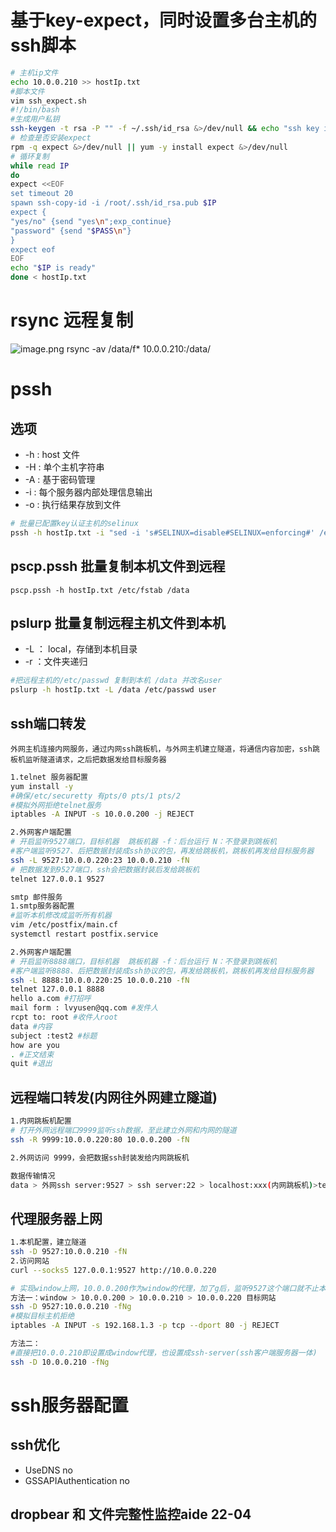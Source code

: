 # 基于key-expect，同时设置多台主机的ssh脚本
```bash
# 主机ip文件
echo 10.0.0.210 >> hostIp.txt
#脚本文件
vim ssh_expect.sh
#!/bin/bash
#生成用户私钥
ssh-keygen -t rsa -P "" -f ~/.ssh/id_rsa &>/dev/null && echo "ssh key is created"
# 检查是否安装expect
rpm -q expect &>/dev/null || yum -y install expect &>/dev/null
# 循环复制
while read IP 
do
expect <<EOF
set timeout 20
spawn ssh-copy-id -i /root/.ssh/id_rsa.pub $IP
expect {
"yes/no" {send "yes\n";exp_continue}
"password" {send "$PASS\n"}
}
expect eof
EOF
echo "$IP is ready"
done < hostIp.txt

```
# rsync 远程复制
![image.png](https://lvyusen-1316126434.cos.ap-guangzhou.myqcloud.com/images/202501160123831.png?imageSlim)
	rsync -av /data/f* 10.0.0.210:/data/
# pssh
## 选项
+ -h : host 文件
+ -H : 单个主机字符串
+ -A : 基于密码管理
+ -i : 每个服务器内部处理信息输出
+ -o : 执行结果存放到文件
```bash
# 批量已配置key认证主机的selinux
pssh -h hostIp.txt -i "sed -i 's#SELINUX=disable#SELINUX=enforcing#' /etc/selinux/config"
```
## pscp.pssh 批量复制本机文件到远程
	pscp.pssh -h hostIp.txt /etc/fstab /data
## pslurp 批量复制远程主机文件到本机
+ -L ： local，存储到本机目录
+ -r ：文件夹递归
```bash
#把远程主机的/etc/passwd 复制到本机 /data 并改名user
pslurp -h hostIp.txt -L /data /etc/passwd user
```
## ssh端口转发
	外网主机连接内网服务，通过内网ssh跳板机，与外网主机建立隧道，将通信内容加密，ssh跳板机监听隧道请求，之后把数据发给目标服务器
```bash
1.telnet 服务器配置
yum install -y 
#确保/etc/securetty 有pts/0 pts/1 pts/2
#模拟外网拒绝telnet服务
iptables -A INPUT -s 10.0.0.200 -j REJECT 

2.外网客户端配置
# 开启监听9527端口，目标机器  跳板机器 -f：后台运行 N：不登录到跳板机
#客户端监听9527、后把数据封装成ssh协议的包，再发给跳板机，跳板机再发给目标服务器 
ssh -L 9527:10.0.0.220:23 10.0.0.210 -fN
# 把数据发到9527端口，ssh会把数据封装后发给跳板机
telnet 127.0.0.1 9527
```

```bash
smtp 邮件服务
1.smtp服务器配置
#监听本机修改成监听所有机器
vim /etc/postfix/main.cf 
systemctl restart postfix.service 

2.外网客户端配置
# 开启监听8888端口，目标机器  跳板机器 -f：后台运行 N：不登录到跳板机
#客户端监听8888、后把数据封装成ssh协议的包，再发给跳板机，跳板机再发给目标服务器 
ssh -L 8888:10.0.0.220:25 10.0.0.210 -fN
telnet 127.0.0.1 8888
hello a.com #打招呼
mail form : lvyusen@qq.com #发件人
rcpt to: root #收件人root
data #内容
subject :test2 #标题
how are you 
. #正文结束
quit #退出
```
## 远程端口转发(内网往外网建立隧道)
```bash
1.内网跳板机配置
# 打开外网远程端口9999监听ssh数据，至此建立外网和内网的隧道
ssh -R 9999:10.0.0.220:80 10.0.0.200 -fN

2.外网访问 9999，会把数据ssh封装发给内网跳板机

数据传输情况
data > 外网ssh server:9527 > ssh server:22 > localhost:xxx(内网跳板机)>telnet>telnet server(目标服务)

```
## 代理服务器上网
```bash
1.本机配置，建立隧道
ssh -D 9527:10.0.0.210 -fN
2.访问网站
curl --socks5 127.0.0.1:9527 http://10.0.0.220

# 实现window上网，10.0.0.200作为window的代理，加了g后，监听9527这个端口就不止本机能访问，而是所有ip都能访问
方法一：window > 10.0.0.200 > 10.0.0.210 > 10.0.0.220 目标网站
ssh -D 9527:10.0.0.210 -fNg
#模拟目标主机拒绝
iptables -A INPUT -s 192.168.1.3 -p tcp --dport 80 -j REJECT

方法二：
#直接把10.0.0.210即设置成window代理，也设置成ssh-server(ssh客户端服务器一体)
ssh -D 10.0.0.210 -fNg
```
# ssh服务器配置
## ssh优化
+ UseDNS no
+ GSSAPIAuthentication no
## dropbear 和 文件完整性监控aide 22-04